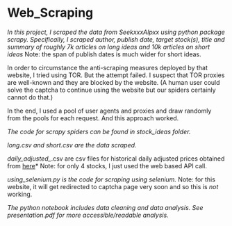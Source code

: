 # Web_Scraping

*In this project, I scraped the data from SeekxxxAlpxx using python package scrapy.*
*Specifically, I scraped author, publish date, target stock(s), title and summary of roughly 7k articles on long ideas and 10k articles on short ideas*
Note: the span of publish dates is much wider for short ideas.

In order to circumstance the anti-scraping measures deployed by that website, I tried using TOR. But the attempt failed. I suspect that TOR proxies are well-known and they are blocked by the website. (A human user could solve the captcha to continue using the website but our spiders certainly cannot do that.) 

In the end, I used a pool of user agents and proxies and draw randomly from the pools for each request. And this approach worked.


*The code for scrapy spiders can be found in stock_ideas folder.*

*long.csv and short.csv are the data scraped.*

*daily_adjusted_*.csv are csv files for historical daily adjusted prices obtained from [here](https://www.alphavantage.co/)*
Note: for only 4 stocks, I just used the web based API call.

*using_selenium.py is the code for scraping using selenium.* 
Note: for this website, it will get redirected to captcha page very soon and so this is *not* working.

*The python notebook includes data cleaning and data analysis. See presentation.pdf for more accessible/readable analysis.* 
